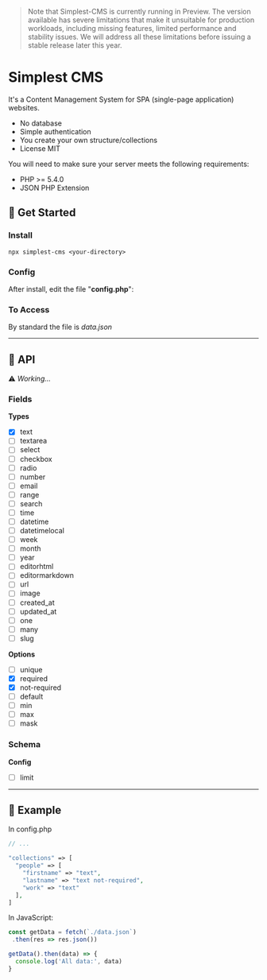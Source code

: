 > Note that Simplest-CMS is currently running in Preview. The version available has severe limitations that make it unsuitable for production workloads, including missing features, limited performance and stability issues. We will address all these limitations before issuing a stable release later this year.

# Simplest CMS

It's a Content Management System for SPA (single-page application) websites.

- No database
- Simple authentication
- You create your own structure/collections
- License MIT

You will need to make sure your server meets the following requirements:

- PHP >= 5.4.0
- JSON PHP Extension

## 🔹 Get Started

### Install

```
npx simplest-cms <your-directory>
```

### Config

After install, edit the file "**config.php**":

### To Access

By standard the file is *data.json*

---

## 🔹 API

⚠️ *Working...*

### Fields

**Types**

- [x] text
- [ ] textarea
- [ ] select
- [ ] checkbox
- [ ] radio
- [ ] number
- [ ] email
- [ ] range
- [ ] search
- [ ] time
- [ ] datetime
- [ ] datetimelocal
- [ ] week
- [ ] month
- [ ] year
- [ ] editorhtml
- [ ] editormarkdown
- [ ] url
- [ ] image
- [ ] created_at
- [ ] updated_at
- [ ] one
- [ ] many
- [ ] slug

**Options**

- [ ] unique
- [x] required
- [x] not-required
- [ ] default
- [ ] min
- [ ] max
- [ ] mask

### Schema

**Config**

- [ ] limit

---

## 🔹 Example

In config.php

```php
// ...

"collections" => [
  "people" => [
    "firstname" => "text",
    "lastname" => "text not-required",
    "work" => "text"
  ],
]
```

In JavaScript:

```js
const getData = fetch(`./data.json`)
 .then(res => res.json())

getData().then(data) => {
  console.log('All data:', data)
}
```
